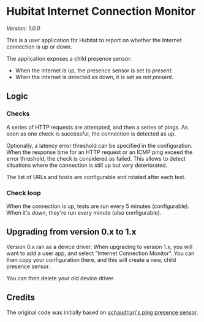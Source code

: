 # Hubitat Internet Connection Monitor

*Version: 1.0.0*

This is a user application for Hubitat to report on whether the Internet
connection is up or down.

The application exposes a child presence sensor:
* When the internet is up, the presence sensor is set to *present*.
* When the internet is detected as down, it is set as *not present*.

## Logic

### Checks

A series of HTTP requests are attempted, and then a series of pings. As soon as
one check is successful, the connection is detected as up.

Optionally, a latency error threshold can be specified in the configuration.
When the response time for an HTTP request or an ICMP ping exceed the error
threshold, the check is considered as failed. This allows to detect situations
where the connection is still up but very deteriorated.

The list of URLs and hosts are configurable and rotated after each test.

### Check loop

When the connection is up, tests are run every 5 minutes (configurable). When
it's down, they're run every minute (also configurable).

## Upgrading from version 0.x to 1.x

Version 0.x ran as a device driver. When upgrading to version 1.x, you will want
to add a user app, and select "Internet Connection Monitor". You can then copy
your configuration there, and this will create a new, child presence sensor.

You can then delete your old device driver.

## Credits

The original code was initially based on [achaudhari's ping presence
sensor](https://github.com/achaudhari/hubitat-drivers/tree/cee6fc7b9682da862ff7b497ed096e0014d4c8f7/ping-presence-sensor).
